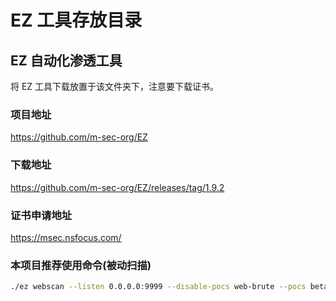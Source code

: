# EZ 工具存放目录

## EZ 自动化渗透工具

将 EZ 工具下载放置于该文件夹下，注意要下载证书。

### 项目地址
https://github.com/m-sec-org/EZ

### 下载地址
https://github.com/m-sec-org/EZ/releases/tag/1.9.2

### 证书申请地址
https://msec.nsfocus.com/

### 本项目推荐使用命令(被动扫描)
```bash
./ez webscan --listen 0.0.0.0:9999 --disable-pocs web-brute --pocs beta-common-fileupload,php-path-disclosure,sqldet,beta-sqldet,php-realpath-leak
```

